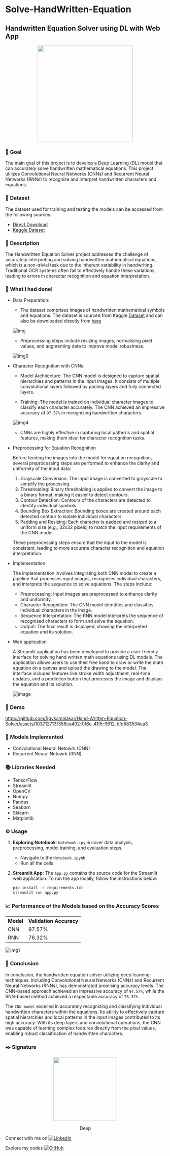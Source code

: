 # Solve-HandWritten-Equation
## Handwritten Equation Solver using DL with Web App

<p align="center">
<img src="https://github.com/abhisheks008/DL-Simplified/assets/103712713/98412d7d-f0e7-4e87-bfa5-d3d401736d1d" width=300 height=300/>
</p>

### 🎯 **Goal**

The main goal of this project is to develop a Deep Learning (DL) model that can accurately solve handwritten mathematical equations. This project utilizes Convolutional Neural Networks (CNNs) and Recurrent Neural Networks (RNNs) to recognize and interpret handwritten characters and equations.

### 🧵 **Dataset**

The dataset used for training and testing the models can be accessed from the following sources:
- [Direct Download](https://cainvas-static.s3.amazonaws.com/media/user_data/Yuvnish17/data.zip)
- [Kaggle Dataset](https://www.kaggle.com/datasets/xainano/handwrittenmathsymbols/data) 


### 🧾 **Description**

The Handwritten Equation Solver project addresses the challenge of accurately interpreting and solving handwritten mathematical equations, which is a non-trivial task due to the inherent variability in handwriting. Traditional OCR systems often fail to effectively handle these variations, leading to errors in character recognition and equation interpretation.


### 🧮 **What I had done!**

- Data Preparation:

    - The dataset comprises images of handwritten mathematical symbols and equations. The dataset is sourced from Kaggle [Dataset](https://www.kaggle.com/datasets/xainano/handwrittenmathsymbols/data) and can also be downloaded directly from [here](https://cainvas-static.s3.amazonaws.com/media/user_data/Yuvnish17/data.zip)

    ![img](https://github.com/abhisheks008/DL-Simplified/assets/103712713/3cebe29a-4626-49dc-8ef8-c1376078d038)

    - Preprocessing steps include resizing images, normalizing pixel values, and augmenting data to improve model robustness.

    ![img0](https://github.com/abhisheks008/DL-Simplified/assets/103712713/befbdbde-9f56-4d04-bed3-d6775ee1c49f)



- Character Recognition with CNNs:

    - Model Architecture: The CNN model is designed to capture spatial hierarchies and patterns in the input images. It consists of multiple convolutional layers followed by pooling layers and fully connected layers.

   
    - Training: The model is trained on individual character images to classify each character accurately. The CNN achieved an impressive accuracy of `97.57%` in recognizing handwritten characters.

    ![img4](https://github.com/abhisheks008/DL-Simplified/assets/103712713/f8b129c6-df32-4071-8c65-4879dd7c66e1)

    
    - CNNs are highly effective in capturing local patterns and spatial features, making them ideal for character recognition tasks.

- Preprocessing for Equation Recognition

  Before feeding the images into the model for equation recognition, several preprocessing steps are performed to enhance the clarity and uniformity of the input data:

  1. Grayscale Conversion: The input image is converted to grayscale to simplify the processing.
  2. Thresholding: Binary thresholding is applied to convert the image to a binary format, making it easier to detect contours.
  3. Contour Detection: Contours of the characters are detected to identify individual symbols.
  4. Bounding Box Extraction: Bounding boxes are created around each detected contour to isolate individual characters.
  4. Padding and Resizing: Each character is padded and resized to a uniform size (e.g., 32x32 pixels) to match the input requirements of the CNN model.

  These preprocessing steps ensure that the input to the model is consistent, leading to more accurate character recognition and equation interpretation.

- Implementation

  The implementation involves integrating both CNN model to create a pipeline that processes input images, recognizes individual characters, and interprets the sequence to solve equations. The steps include:
  - Preprocessing: Input images are preprocessed to enhance clarity and uniformity.
  - Character Recognition: The CNN model identifies and classifies individual characters in the image.
  - Sequence Interpretation: The RNN model interprets the sequence of recognized characters to form and solve the equation.
  - Output: The final result is displayed, showing the interpreted equation and its solution.

-  Web application

    A Streamlit application has been developed to provide a user-friendly interface for solving hand written math equations using DL models. The application allows users to use their free hand to draw or write the math equation on a canvas and upload the drawing to the model. The interface includes features like stroke width adjustment, real-time updates, and a prediction button that processes the image and displays the equation and its solution.


   ![image](https://github.com/Sgvkamalakar/Hand-Written-Equation-Solver/assets/103712713/da75072d-482d-4b4f-8b2e-9fafd519f1be)


### 🎥 Demo

https://github.com/Sgvkamalakar/Hand-Written-Equation-Solver/assets/103712713/356ea492-0f6e-41f5-9612-bfd583534ca3

 
### 🚀 **Models Implemented**

- Convolutional Neural Netowrk (CNN)
- Recurrent Neural Netowrk (RNN)

### 📚 **Libraries Needed**

- TensorFlow
- Streamlit
- OpenCV
- Numpy
- Pandas
- Seaborn
- Sklearn
- Matplotlib


### ⚙️ **Usage**

1. **Exploring Notebook**: `Notebook.ipynb` cover data analysis, preprocessing, model training, and evaluation steps.
   -  Navigate to the `Notebook.ipynb`
   -  Run all the cells
2. **Streamlit App:** The `app.py` contains the source code for the Streamlit web application. To run the app locally, follow the instructions below:

    ```bash
    pip install -r requirements.txt
    streamlit run app.py
    ```

    
### 📈 **Performance of the Models based on the Accuracy Scores**

<div align="center">
<table>
  <tr>
    <th>Model</th>
    <th>Validation Accuracy</th>
  </tr>
  <tr>
    <td>CNN</td>
    <td>97.57%</td>
  </tr>
  <tr>
    <td>RNN</td>
    <td>76.32%</td>
  </tr>
</table>
</div>

![img1](https://github.com/abhisheks008/DL-Simplified/assets/103712713/f6aadfb9-874c-4734-b5c3-e55792ba4218)


### 📢 **Conclusion**

In conclusion, the handwritten equation solver utilizing deep learning techniques, including Convolutional Neural Networks (CNNs) and Recurrent Neural Networks (RNNs), has demonstrated promising accuracy levels. The CNN-based approach achieved an impressive accuracy of `97.57%`, while the RNN-based method achieved a respectable accuracy of `76.32%`.

The `CNN model` excelled in accurately recognizing and classifying individual handwritten characters within the equations. Its ability to effectively capture spatial hierarchies and local patterns in the input images contributed to its high accuracy. With its deep layers and convolutional operations, the CNN was capable of learning complex features directly from the pixel values, enabling robust classification of handwritten characters.


### ✒️ **Signature**

<p align="center">
  <img src="https://github.com/sgvkamalakar.png" height="200" width="200"/>
</p>
<p align="center">
  Deep
</p>

 
Connect with me on [![LinkedIn](https://img.shields.io/badge/-Kamalakar_Satapathi-0077B5?style=flat-square&logo=linkedin&logoColor=white)](https://www.linkedin.com/in/deep-332437315/)

Explore my codes [![GitHub](https://img.shields.io/badge/-Sgvkamalakar-181717?style=flat-square&logo=github)]([https://github.com/sgvkamalakar](https://github.com/Deep841))

